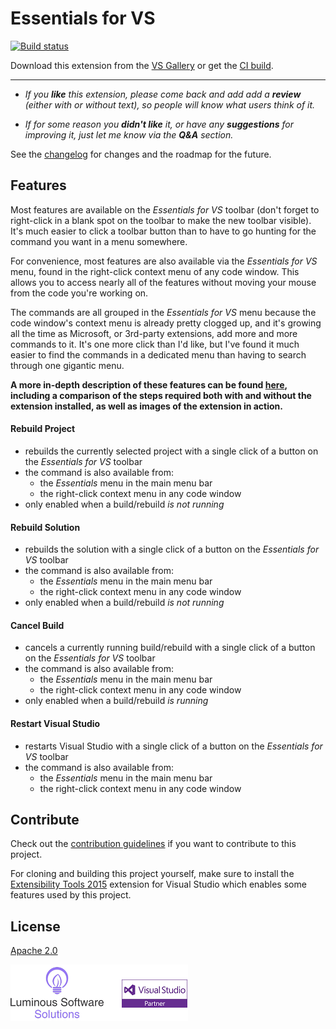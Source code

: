 # Essentials for VS

[![Build status](https://ci.appveyor.com/api/projects/status/8b3m15mw756dfdtc?svg=true)](https://ci.appveyor.com/project/YannDuran/essentials-vs)

Download this extension from the [VS Gallery](https://visualstudiogallery.msdn.microsoft.com/049c7ac5-ba44-4a72-b4ee-7be7fb1b0edd)
or get the [CI build](http://vsixgallery.com/extension/049c7ac5-ba44-4a72-b4ee-7be7fb1b0edd/).

---------------------------------------


- *If you **like** this extension, please come back and add add a **review** (either with or without text), so people will know what users think of it.*

- *If for some reason you **didn't like** it, or have any **suggestions** for improving it, just let me know via the **Q&A** section.*

See the [changelog](https://github.com/yannduran/essentials-vs/blob/master/CHANGELOG.md) for changes and the roadmap for the future.

## Features
Most features are available on the *Essentials for VS* toolbar 
(don't forget to right-click in a blank spot on the toolbar to make the new toolbar visible). 
It's much easier to click a toolbar button than to have to go hunting for
the command you want in a menu somewhere.

For convenience, most features are also available via the *Essentials for VS* menu, 
found in the right-click context menu of any code window.
This allows you to access nearly all of the features 
without moving your mouse from the code you're working on.

The commands are all grouped in the *Essentials for VS* menu because the code window's context menu
is already pretty clogged up, and it's growing all the time as Microsoft, 
or 3rd-party extensions, add more and more commands to it. 
It's one more click than I'd like, 
but I've found it much easier to find the commands in a dedicated menu 
than having to search through one gigantic menu.

**A more in-depth description of these features can be found 
[here](https://yannduran.github.io/essentials-vs/), 
including a comparison of the steps required both with and without the extension installed, 
as well as images of the extension in action.**

#### Rebuild Project
- rebuilds the currently selected project with a single click of a button on the *Essentials for VS* toolbar
- the command is also available from:
  -  the *Essentials* menu in the main menu bar
  -  the right-click context menu in any code window
- only enabled when a build/rebuild *is not running*

#### Rebuild Solution
- rebuilds the solution with a single click of a button on the *Essentials for VS* toolbar
- the command is also available from:
  -  the *Essentials* menu in the main menu bar
  -  the right-click context menu in any code window
- only enabled when a build/rebuild *is not running*

#### Cancel Build
- cancels a currently running build/rebuild with a single click of a button on the *Essentials for VS* toolbar
- the command is also available from:
  -  the *Essentials* menu in the main menu bar
  -  the right-click context menu in any code window
- only enabled when a build/rebuild *is running*

#### Restart Visual Studio
- restarts Visual Studio with a single click of a button on the *Essentials for VS* toolbar
- the command is also available from:
  -  the *Essentials* menu in the main menu bar
  -  the right-click context menu in any code window

## Contribute
Check out the [contribution guidelines](https://github.com/yannduran/essentials-vs/blob/master/CONTRIBUTING.md)
if you want to contribute to this project.

For cloning and building this project yourself, make sure to install the
[Extensibility Tools 2015](https://visualstudiogallery.msdn.microsoft.com/ab39a092-1343-46e2-b0f1-6a3f91155aa6)
extension for Visual Studio which enables some features used by this project.

## License
[Apache 2.0](LICENSE)

![Vsp](art/lss-vsip.png)